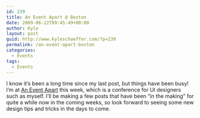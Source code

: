 ```yaml
---
id: 239
title: An Event Apart @ Boston
date: 2009-06-22T09:45:49+00:00
author: Kyle
layout: post
guid: http://www.kyleschaeffer.com/?p=239
permalink: /an-event-apart-boston
categories:
  - Events
tags:
  - Events
---
```

I know it’s been a long time since my last post, but things have been busy! I’m at [An Event Apart](http://www.aneventapart.com) this week, which is a conference for UI designers such as myself. I’ll be making a few posts that have been “in the making” for quite a while now in the coming weeks, so look forward to seeing some new design tips and tricks in the days to come.
